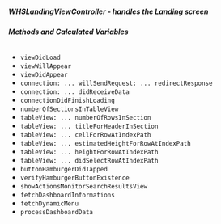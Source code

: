 ##### **WHSLandingViewController** - handles the Landing screen

###### **Methods and Calculated Variables**
- `viewDidLoad`
- `viewWillAppear`
- `viewDidAppear`
- `connection: ... willSendRequest: ... redirectResponse`
- `connection: ... didReceiveData`
- `connectionDidFinishLoading`
- `numberOfSectionsInTableView`
- `tableView: ... numberOfRowsInSection`
- `tableView: ... titleForHeaderInSection`
- `tableView: ... cellForRowAtIndexPath`
- `tableView: ... estimatedHeightForRowAtIndexPath`
- `tableView: ... heightForRowAtIndexPath`
- `tableView: ... didSelectRowAtIndexPath`
- `buttonHamburgerDidTapped`
- `verifyHamburgerButtonExistence`
- `showActionsMonitorSearchResultsView`
- `fetchDashboardInformations`
- `fetchDynamicMenu`
- `processDashboardData`